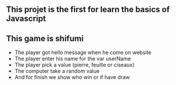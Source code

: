 ## This projet is the first for learn the basics of Javascript 


## This game is shifumi 
- The player got hello message when he come on website
- The player enter his name for the var userName
- The player pick a value  (pierre, feuille or ciseaux)
- The computer take a random value 
- And for finish we show who win or if have draw 


